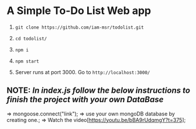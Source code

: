 # A Simple To-Do List Web app

1) `git clone https://github.com/iam-msr/todolist.git`

2) `cd todolist/`

3) `npm i`

4) `npm start`

5) Server runs at port 3000. Go to `http://localhost:3000/`

## NOTE: _In index.js follow the below instructions to finish the project with your own DataBase_ 
=> mongoose.connect("link");
=> use your own mongoDB database by creating one.;
=> Watch the video[https://youtu.be/bBA9rUdqmgY?t=375];
